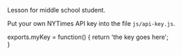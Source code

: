 Lesson for middle school student.

Put your own NYTimes API key into the file `js/api-key.js`.

  exports.myKey = function() {
    return 'the key goes here';  
  }
